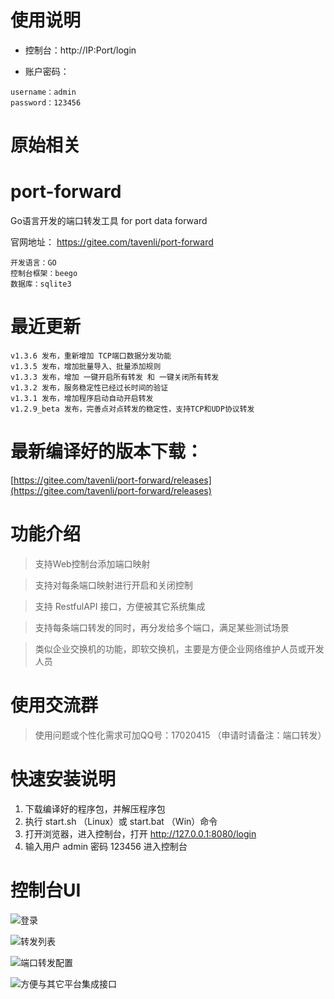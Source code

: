 # 使用说明
- 控制台：http://IP:Port/login

- 账户密码：
```
username：admin
password：123456
```

# 原始相关

# port-forward
Go语言开发的端口转发工具  for port data forward

官网地址：
https://gitee.com/tavenli/port-forward

```
开发语言：GO
控制台框架：beego
数据库：sqlite3
```

# 最近更新
```
v1.3.6 发布，重新增加 TCP端口数据分发功能
v1.3.5 发布，增加批量导入、批量添加规则
v1.3.3 发布，增加 一键开启所有转发 和 一键关闭所有转发
v1.3.2 发布，服务稳定性已经过长时间的验证
v1.3.1 发布，增加程序启动自动开启转发
v1.2.9_beta 发布，完善点对点转发的稳定性，支持TCP和UDP协议转发
```

# 最新编译好的版本下载：
[https://gitee.com/tavenli/port-forward/releases](https://gitee.com/tavenli/port-forward/releases)



# 功能介绍

> 支持Web控制台添加端口映射

> 支持对每条端口映射进行开启和关闭控制

> 支持 RestfulAPI 接口，方便被其它系统集成

> 支持每条端口转发的同时，再分发给多个端口，满足某些测试场景

> 类似企业交换机的功能，即软交换机，主要是方便企业网络维护人员或开发人员


# 使用交流群

> 使用问题或个性化需求可加QQ号：17020415  （申请时请备注：端口转发）

# 快速安装说明
1. 下载编译好的程序包，并解压程序包
2. 执行 start.sh （Linux）或 start.bat （Win）命令
3. 打开浏览器，进入控制台，打开 http://127.0.0.1:8080/login
4. 输入用户 admin  密码 123456 进入控制台


# 控制台UI
![登录](https://gitee.com/tavenli/port-forward/raw/master/screenshot/Login.png "在这里输入图片标题")


![转发列表](https://gitee.com/tavenli/port-forward/raw/master/screenshot/List.png "在这里输入图片标题")


![端口转发配置](https://gitee.com/tavenli/port-forward/raw/master/screenshot/edit.png "在这里输入图片标题")


![方便与其它平台集成接口](https://gitee.com/tavenli/port-forward/raw/master/screenshot/ApiDoc.png "在这里输入图片标题")

